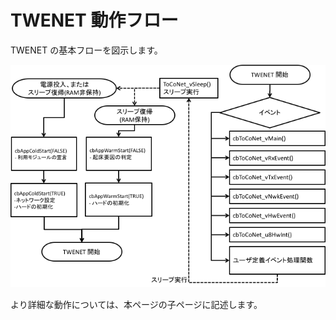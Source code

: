 # TWENET 動作フロー

TWENET の基本フローを図示します。

![](<../../.gitbook/assets/image (11).png>)

より詳細な動作については、本ページの子ページに記述します。




